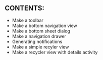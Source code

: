 ## CONTENTS:
- Make a toolbar
- Make a bottom navigation view
- Make a bottom sheet dialog
- Make a navigation drawer
- Generating notifications
- Make a simple recyler view
- Make a recycler view with details activity
